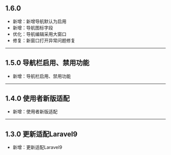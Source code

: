 ## 1.6.0

- 新增：新增导航默认为启用
- 新增：导航图标字段
- 优化：导航编辑采用大窗口
- 修复：新窗口打开异常问题修复

---

## 1.5.0 导航栏启用、禁用功能

- 新增：导航栏启用、禁用功能

---

## 1.4.0 使用者新版适配

- 新增：使用者新版适配

---

## 1.3.0 更新适配Laravel9

- 新增：更新适配Laravel9
